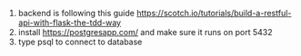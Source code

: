1. backend is following this guide https://scotch.io/tutorials/build-a-restful-api-with-flask-the-tdd-way
2. install https://postgresapp.com/ and make sure it runs on port 5432
3. type psql to connect to database
